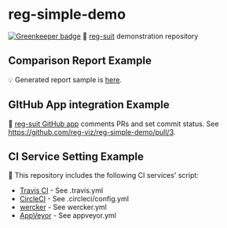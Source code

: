 # reg-simple-demo

[![Greenkeeper badge](https://badges.greenkeeper.io/reg-viz/reg-simple-demo.svg)](https://greenkeeper.io/)
:space_invader: [reg-suit](https://github.com/reg-viz/reg-suit) demonstration repository

## Comparison Report Example
:bulb: Generated report sample is [here](https://s3.amazonaws.com/reg-publish-bucket-14ccadad-40b7-45b2-8d47-e278a849aa3b/0b565d2f8982f66cb5340b5eba365f382a2bd459/index.html).

## GItHub App integration Example
:speech_balloon: [reg-suit GitHub app](https://github.com/apps/reg-suit) comments PRs and set commit status. See https://github.com/reg-viz/reg-simple-demo/pull/3.

## CI Service Setting Example
:robot: This repository includes the following CI services' script:

- [Travis CI](https://travis-ci.org/reg-viz/reg-simple-demo) - See .travis.yml
- [CircleCI](https://circleci.com/gh/reg-viz/reg-simple-demo) - See .circleci/config.yml
- [wercker](https://app.wercker.com/reg-viz/reg-simple-demo/runs) - See wercker.yml
- [AppVeyor](https://ci.appveyor.com/project/Quramy/reg-simple-demo) - See appveyor.yml
